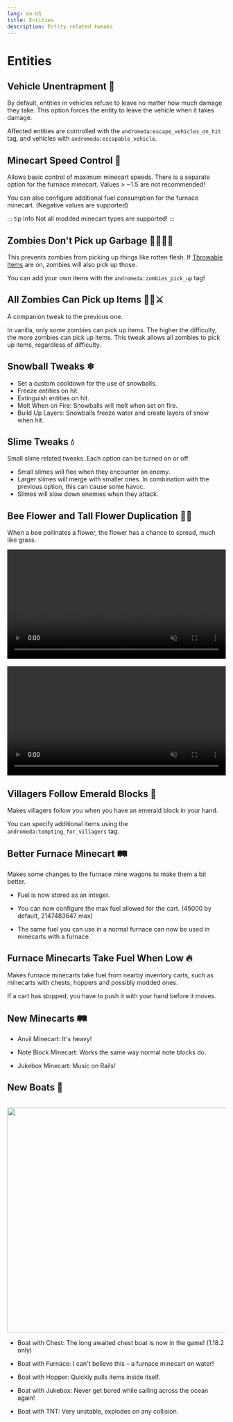 ```yaml
---
lang: en-US
title: Entities
description: Entity related tweaks
---
```


# Entities

## Vehicle Unentrapment 🗿 <Badge type="tip" text="^1.7.0" />

By default, entities in vehicles refuse to leave no matter how much damage they take. This option forces the entity to leave the vehicle when it takes damage.

Affected entities are controlled with the `andromeda:escape_vehicles_on_hit` tag, and vehicles with `andromeda:escapable_vehicle`.

## Minecart Speed Control 💨 <Badge type="tip" text="^1.5.0" />

Allows basic control of maximum minecart speeds. There is a separate option for the furnace minecart. Values > ~1.5 are not recommended!

You can also configure additional fuel consumption for the furnace minecart. (Negative values are supported)

::: tip Info
Not all modded minecart types are supported!
:::

## Zombies Don't Pick up Garbage 🧟‍♀️❌🚮 <Badge type="tip" text="^1.0.0" />

This prevents zombies from picking up things like rotten flesh. If [Throwable Items](/mechanics/#throwable-items-🥏-0-5-0) are on, zombies will also pick up those.

You can add your own items with the `andromeda:zombies_pick_up` tag!

## All Zombies Can Pick up Items 🧟‍♂️⚔ <Badge type="tip" text="^1.0.0" />

A companion tweak to the previous one. 

In vanilla, only some zombies can pick up items. The higher the difficulty, the more zombies can pick up items. This tweak allows all zombies to pick up items, regardless of difficulty.

## Snowball Tweaks ❄ <Badge type="tip" text="^0.8.0" />

* Set a custom cooldown for the use of snowballs.
* Freeze entities on hit.
* Extinguish entities on hit.
* Melt When on Fire: Snowballs will melt when set on fire.
* Build Up Layers: Snowballs freeze water and create layers of snow when hit.

## Slime Tweaks 💧 <Badge type="tip" text="^0.7.0" />

Small slime related tweaks. Each option can be turned on or off.

* Small slimes will flee when they encounter an enemy.
* Larger slimes will merge with smaller ones. In combination with the previous option, this can cause some havoc.
* Slimes will slow down enemies when they attack.

## Bee Flower and Tall Flower Duplication 🌺🐝 <Badge type="tip" text="^0.3.3" />

When a bee pollinates a flower, the flower has a chance to spread, much like grass.

<video style="display: block; margin-left: auto; margin-right: auto; max-width: 100%;" width="520" muted autoplay loop>
  <source src="/videos/bee_flowers.webm" type="video/mp4">
  Your browser does not support the video tag.
</video>
<br/>
<video style="display: block; margin-left: auto; margin-right: auto; max-width: 100%;" width="520" muted autoplay loop>
  <source src="/videos/bee_double_flowers.webm" type="video/mp4">
  Your browser does not support the video tag.
</video>

## Villagers Follow Emerald Blocks 💎 <Badge type="tip" text="^0.2.2" />

Makes villagers follow you when you have an emerald block in your hand.

You can specify additional items using the `andromeda:tempting_for_villagers` tag.

## Better Furnace Minecart 🛤️ <Badge type="tip" text="^0.1" />

Makes some changes to the furnace mine wagons to make them a bit better.

- Fuel is now stored as an integer.

- You can now configure the max fuel allowed for the cart. (45000 by default, 2147483647 max)

- The same fuel you can use in a normal furnace can now be used in minecarts with a furnace.

## Furnace Minecarts Take Fuel When Low 🔥 <Badge type="tip" text="^0.4.9" />

Makes furnace minecarts take fuel from nearby inventory carts, such as minecarts with chests, hoppers and possibly modded ones.

If a cart has stopped, you have to push it with your hand before it moves.

## New Minecarts 🛤️ <Badge type="tip" text="^0.1" />

- Anvil Minecart: It's heavy!

- Note Block Minecart: Works the same way normal note blocks do.

- Jukebox Minecart: Music on Rails!

## New Boats 🛶 <Badge type="tip" text="^0.2" />

<br/>
<img style="display: block; margin-left: auto; margin-right: auto;" src="/images/boats.webp" width="520">

* Boat with Chest: The long awaited chest boat is now in the game! (1.18.2 only)

* Boat with Furnace: I can't believe this – a furnace minecart on water!

* Boat with Hopper: Quickly pulls items inside itself.

* Boat with Jukebox: Never get bored while sailing across the ocean again!

* Boat with TNT: Very unstable, explodes on any collision.
